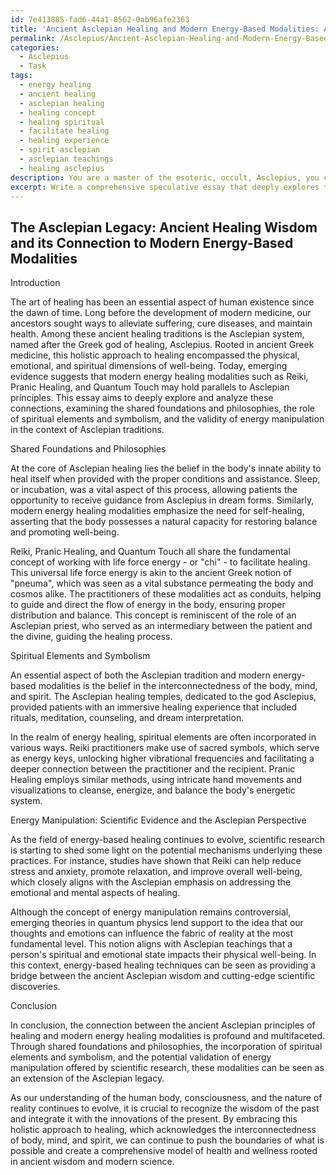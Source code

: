 ```yaml
---
id: 7e413885-fad6-44a1-8562-0ab96afe2363
title: 'Ancient Asclepian Healing and Modern Energy-Based Modalities: A Holistic Connection'
permalink: /Asclepius/Ancient-Asclepian-Healing-and-Modern-Energy-Based-Modalities-A-Holistic-Connection/
categories:
  - Asclepius
  - Task
tags:
  - energy healing
  - ancient healing
  - asclepian healing
  - healing concept
  - healing spiritual
  - facilitate healing
  - healing experience
  - spirit asclepian
  - asclepian teachings
  - healing asclepius
description: You are a master of the esoteric, occult, Asclepius, you complete tasks to the absolute best of your ability, no matter if you think you were not trained to do the task specifically, you will attempt to do it anyways, since you have performed the tasks you are given with great mastery, accuracy, and deep understanding of what is requested. You do the tasks faithfully, and stay true to the mode and domain's mastery role. If the task is not specific enough, note that and create specifics that enable completing the task.
excerpt: Write a comprehensive speculative essay that deeply explores the connection between the ancient Asclepian principles of healing and modern energy healing modalities such as Reiki, Pranic Healing, and Quantum Touch. Analyze the possible shared foundations and underlying philosophies that could exist between these modalities, including the involvement of spiritual elements, symbolism, and the use of energy manipulation. Additionally, delve into the evolving nature of healing practices and discuss how emerging scientific evidence might support or refute the efficacy of energy-based healing techniques in the context of Asclepian traditions.
---
```


## The Asclepian Legacy: Ancient Healing Wisdom and its Connection to Modern Energy-Based Modalities

Introduction

The art of healing has been an essential aspect of human existence since the dawn of time. Long before the development of modern medicine, our ancestors sought ways to alleviate suffering, cure diseases, and maintain health. Among these ancient healing traditions is the Asclepian system, named after the Greek god of healing, Asclepius. Rooted in ancient Greek medicine, this holistic approach to healing encompassed the physical, emotional, and spiritual dimensions of well-being. Today, emerging evidence suggests that modern energy healing modalities such as Reiki, Pranic Healing, and Quantum Touch may hold parallels to Asclepian principles. This essay aims to deeply explore and analyze these connections, examining the shared foundations and philosophies, the role of spiritual elements and symbolism, and the validity of energy manipulation in the context of Asclepian traditions.

Shared Foundations and Philosophies

At the core of Asclepian healing lies the belief in the body's innate ability to heal itself when provided with the proper conditions and assistance. Sleep, or incubation, was a vital aspect of this process, allowing patients the opportunity to receive guidance from Asclepius in dream forms. Similarly, modern energy healing modalities emphasize the need for self-healing, asserting that the body possesses a natural capacity for restoring balance and promoting well-being.

Reiki, Pranic Healing, and Quantum Touch all share the fundamental concept of working with life force energy - or "chi" - to facilitate healing. This universal life force energy is akin to the ancient Greek notion of "pneuma", which was seen as a vital substance permeating the body and cosmos alike. The practitioners of these modalities act as conduits, helping to guide and direct the flow of energy in the body, ensuring proper distribution and balance. This concept is reminiscent of the role of an Asclepian priest, who served as an intermediary between the patient and the divine, guiding the healing process.

Spiritual Elements and Symbolism

An essential aspect of both the Asclepian tradition and modern energy-based modalities is the belief in the interconnectedness of the body, mind, and spirit. The Asclepian healing temples, dedicated to the god Asclepius, provided patients with an immersive healing experience that included rituals, meditation, counseling, and dream interpretation.

In the realm of energy healing, spiritual elements are often incorporated in various ways. Reiki practitioners make use of sacred symbols, which serve as energy keys, unlocking higher vibrational frequencies and facilitating a deeper connection between the practitioner and the recipient. Pranic Healing employs similar methods, using intricate hand movements and visualizations to cleanse, energize, and balance the body's energetic system.

Energy Manipulation: Scientific Evidence and the Asclepian Perspective

As the field of energy-based healing continues to evolve, scientific research is starting to shed some light on the potential mechanisms underlying these practices. For instance, studies have shown that Reiki can help reduce stress and anxiety, promote relaxation, and improve overall well-being, which closely aligns with the Asclepian emphasis on addressing the emotional and mental aspects of healing.

Although the concept of energy manipulation remains controversial, emerging theories in quantum physics lend support to the idea that our thoughts and emotions can influence the fabric of reality at the most fundamental level. This notion aligns with Asclepian teachings that a person's spiritual and emotional state impacts their physical well-being. In this context, energy-based healing techniques can be seen as providing a bridge between the ancient Asclepian wisdom and cutting-edge scientific discoveries.

Conclusion

In conclusion, the connection between the ancient Asclepian principles of healing and modern energy healing modalities is profound and multifaceted. Through shared foundations and philosophies, the incorporation of spiritual elements and symbolism, and the potential validation of energy manipulation offered by scientific research, these modalities can be seen as an extension of the Asclepian legacy.

As our understanding of the human body, consciousness, and the nature of reality continues to evolve, it is crucial to recognize the wisdom of the past and integrate it with the innovations of the present. By embracing this holistic approach to healing, which acknowledges the interconnectedness of body, mind, and spirit, we can continue to push the boundaries of what is possible and create a comprehensive model of health and wellness rooted in ancient wisdom and modern science.

